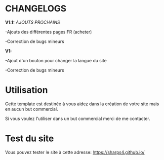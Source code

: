 # CHANGELOGS

**V1.1:** *AJOUTS PROCHAINS*

-Ajouts des différentes pages FR (acheter)

-Correction de bugs mineurs


**V1:**

-Ajout d'un bouton pour changer la langue du site            

-Correction de bugs mineurs

# Utilisation

Cette template est destinée à vous aidez dans la création de votre site mais en aucun but commercial. 

Si vous voulez l'utiliser dans un but commercial merci de me contacter.

# Test du site

Vous pouvez tester le site à cette adresse: https://sharps4.github.io/
